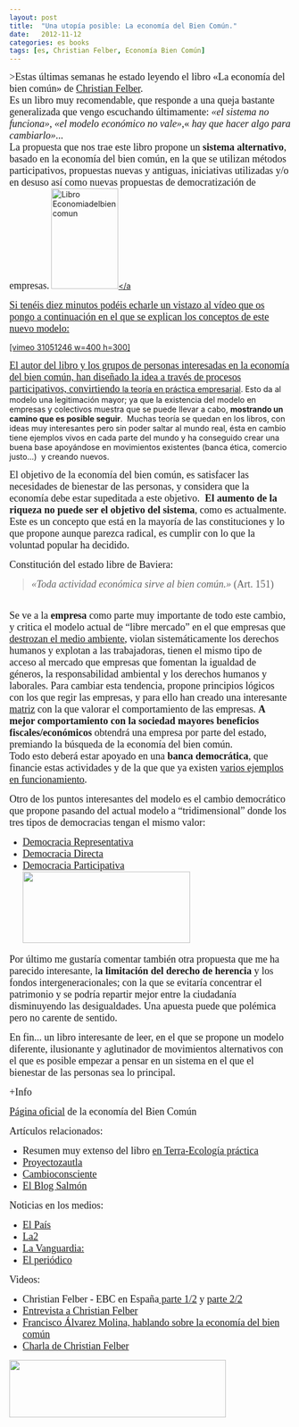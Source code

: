 ```yaml
---
layout: post
title:  "Una utopía posible: La economía del Bien Común."
date:   2012-11-12
categories: es books
tags: [es, Christian Felber, Economía Bien Común]
---
```

<span style="font-family: 'Ubuntu Light';"><span style="font-size: large;">>Estas últimas semanas he estado leyendo el libro «La economía del bien común» de <a title="Christian Felber" href="http://es.wikipedia.org/wiki/Christian_Felber" target="_blank" rel="noopener">Christian Felber</a>.<br></span></span><span style="font-family: 'Ubuntu Light'; font-size: large;">Es un libro muy recomendable, que responde a una queja bastante generalizada que vengo escuchando últimamente: <em>«el sistema no funciona»</em>, <em>«el modelo económico no vale»</em>,«<em> hay que hacer algo para cambiarlo»</em>...<br></span><span style="font-size: large; font-family: 'Ubuntu Light';">La propuesta que nos trae este libro propone un <strong>sistema alternativo</strong>, basado en la economía del bien común, en la que se utilizan métodos participativos, propuestas nuevas y antiguas, iniciativas utilizadas y/o en desuso así como nuevas propuestas de democratización de empresas.</span>
<a href="http://www.gemeinwohl-oekonomie.org/es/"><img class="alignleft  wp-image-1195" src="http://izaroblog.files.wordpress.com/2013/06/libro-economiadelbiencomun.jpg?w=200" alt="Libro Economiadelbiencomun" width="120" height="180"></a


<p><span style="font-family: 'Ubuntu Light';"><span style="font-size: large;">Si tenéis diez minutos podéis echarle un vistazo al vídeo que os pongo a continuación en el que se explican los conceptos de este nuevo modelo:</span></span></p>
<p>[vimeo 31051246 w=400 h=300]</p>
<p><span style="font-family: 'Ubuntu Light';"><span style="font-size: large;">El autor del libro y los grupos de personas interesadas en la economía del bien común, han diseñado la idea a través de procesos participativos, convirtiendo <a title="práctica empresarial" href="http://www.gemeinwohl-oekonomie.org/es/uber-uns/verein/" target="_blank" rel="noopener">la teoría en práctica empresarial</a>. Esto da al modelo una legitimación mayor; ya que la existencia del modelo en empresas y colectivos muestra que se puede llevar a cabo, <strong>mostrando un camino que es posible seguir</strong>. &nbsp;Muchas teoría se quedan en los libros, con ideas muy interesantes pero sin poder saltar al mundo real, ésta en cambio tiene ejemplos vivos en cada parte del mundo y ha conseguido crear una buena base apoyándose en movimientos existentes (banca ética, comercio justo...) &nbsp;y creando nuevos.</span></span></p>
<p><span style="font-family: 'Ubuntu Light';"><span style="font-size: large;">El objetivo de la economía del bien común, es satisfacer las necesidades de bienestar de las personas, y considera que la economía debe estar supeditada a este objetivo. <strong>&nbsp;El aumento de la riqueza no puede ser el objetivo del sistema</strong>, como es actualmente. Este es un concepto que está en la mayoría de las constituciones y lo que propone aunque parezca radical, es cumplir con lo que la voluntad popular ha decidido.</span></span></p>
<p><span style="font-family: 'Ubuntu Light';"><span style="font-size: large;">Constitución del estado libre de Baviera:</span></span></p>
<blockquote>
<p><span style="font-family: 'Ubuntu Light';"><span style="font-size: large;"><em>«Toda actividad económica sirve al bien común.»</em> (Art. 151)</span></span></p>
</blockquote>
<p style="text-align: left;"><span style="font-family: 'Ubuntu Light';"><span style="font-size: large;"><a href="http://www.gemeinwohl-oekonomie.org/es/"><br></a>Se ve a la <strong>empresa</strong> como parte muy importante de todo este cambio, y critica el modelo actual de “libre mercado” en el que empresas que <a title="Espiando en la catástrofe de&nbsp;Bhopal" href="http://izaroblog.com/2012/02/29/espiando-en-la-catastrofe-de-bhopal/" target="_blank" rel="noopener">destrozan el medio ambiente</a>, violan sistemáticamente los derechos humanos y explotan a las trabajadoras, tienen el mismo tipo de acceso al mercado que empresas que fomentan la igualdad de géneros, la responsabilidad ambiental y los derechos humanos y laborales. Para cambiar esta tendencia, propone principios lógicos con los que regir las empresas, y para ello han creado una interesante <a title="Matriz" href="http://www.google.es/url?sa=t&amp;rct=j&amp;q=&amp;esrc=s&amp;source=web&amp;cd=1&amp;cad=rja&amp;ved=0CCIQFjAA&amp;url=http://www.gemeinwohl-oekonomie.org/wp-content/uploads/2012/03/Matriz_Bien_Com%C3%BAn_41.pdf&amp;ei=8HaeUJnjINC4hAen24HgDg&amp;usg=AFQjCNHogmzYHVJuQgEAuzlTbMN3fFf4Xg&amp;sig2=GJVdWHGrME2o0m5R-iZhmQ" target="_blank" rel="noopener">matriz</a> con la que valorar el comportamiento de las empresas. <strong>A mejor comportamiento con la sociedad mayores beneficios fiscales/económicos</strong> obtendrá una empresa por parte del estado, premiando la búsqueda de la economía del bien común.<br></span></span><span style="font-size: large; font-family: 'Ubuntu Light';">Todo esto deberá estar apoyado en una</span><strong style="font-size: large; font-family: 'Ubuntu Light';"> banca democrática</strong><span style="font-size: large; font-family: 'Ubuntu Light';">, que financie estas actividades y de la que que ya existen </span><a style="font-size: large; font-family: 'Ubuntu Light';" title="¿Qué hacen con mi&nbsp;dinero?" href="http://izaroblog.com/2012/06/07/que-hacen-con-mi-dinero/" target="_blank" rel="noopener">varios ejemplos en funcionamiento</a><span style="font-size: large; font-family: 'Ubuntu Light';">.&nbsp;</span></p>
<p><span style="font-family: 'Ubuntu Light';"><span style="font-size: large;">Otro de los puntos interesantes del modelo es el cambio democrático que propone pasando del actual modelo a “tridimensional” donde los tres tipos de democracias tengan el mismo valor: </span></span></p>
<ul>
<li><span style="font-family: 'Ubuntu Light';"><span style="font-size: large;"><a title="Democracia_representativa" href="http://es.wikipedia.org/wiki/Democracia_representativa" target="_blank" rel="noopener">Democracia Representativa</a></span></span></li>
<li><span style="font-family: 'Ubuntu Light';"><span style="font-size: large;"><a title="Democracia Directa" href="http://es.wikipedia.org/wiki/Democracia_directa" target="_blank" rel="noopener">Democracia Directa</a></span></span></li>
<li><span style="font-family: 'Ubuntu Light';"><span style="font-size: large;"><a title="Democracia Participativa" href="http://es.wikipedia.org/wiki/Democracia_participativa" target="_blank" rel="noopener">Democracia Participativa</a><a href="http://www.gemeinwohl-oekonomie.org/es/"><img class="aligncenter size-medium wp-image-1008" title="Economía del Bien Común" src="http://izaroblog.files.wordpress.com/2012/11/0011861.jpg?w=300" alt="" width="300" height="128"></a></span></span></li>
</ul>
<p><span style="font-family: 'Ubuntu Light';"><span style="font-size: large;">Por último me gustaría comentar también otra propuesta que me ha parecido interesante, l<strong>a limitación del derecho de herencia</strong> y los fondos intergeneracionales; con la que se evitaría concentrar el patrimonio y se podría repartir mejor entre la ciudadanía disminuyendo las desigualdades. Una apuesta puede que polémica pero no carente de sentido.</span></span></p>
<p><span style="font-family: 'Ubuntu Light';"><span style="font-size: large;">En fin... un libro interesante de leer, en el que se propone un modelo diferente, ilusionante y aglutinador de movimientos alternativos con el que es posible empezar a pensar en un sistema en el que el bienestar de las personas sea lo principal.</span></span></p>
<p><span style="font-family: 'Ubuntu Light';"><span style="font-size: large;">+Info</span></span></p>
<p><span style="font-family: 'Ubuntu Light';"><span style="font-size: large;"><a title="Economía del Bien Común web" href="http://www.gemeinwohl-oekonomie.org/es/" target="_blank" rel="noopener">Página oficial</a>&nbsp;de la economía del Bien Común</span></span></p>
<p><span style="font-size: large; font-family: 'Ubuntu Light';">Artículos relacionados:</span></p>
<ul>
<li><span style="font-size: large; font-family: 'Ubuntu Light';">Resumen muy extenso del libro </span><a style="font-size: large; font-family: 'Ubuntu Light';" href="http://www.terra.org/la-economia-del-bien-comun_2715.html">en Terra-Ecología práctica</a></li>
<li><a style="font-size: large; font-family: 'Ubuntu Light';" href="http://proyectozautla.blogspot.com.es/2012/10/la-economia-del-bien-comun.html">Proyectozautla</a></li>
<li><a style="font-size: large; font-family: 'Ubuntu Light';" href="http://www.cambioconsciente.org/tag/democracia/">Cambioconsciente</a></li>
<li><a style="font-size: large; font-family: 'Ubuntu Light';" href="http://www.elblogsalmon.com/entorno/christian-felber-y-la-economia-el-bien-comun-un-modelo-para-el-futuro">El Blog Salmón</a></li>
</ul>
<p><span style="font-family: 'Ubuntu Light';"><span style="font-size: large;">Noticias en los medios:</span></span></p>
<ul>
<li><span style="font-family: 'Ubuntu Light';"><span style="font-size: large;"><a href="http://ccaa.elpais.com/ccaa/2012/06/10/valencia/1339347566_544548.html">El País</a></span></span></li>
<li><span style="font-family: 'Ubuntu Light';"><span style="font-size: large;"><a href="http://www.rtve.es/alacarta/videos/para-todos-la-2/para-todos-2-entrevista-christian-felber-economia-del-bien-comun/1429661/">La2</a></span></span></li>
<li><span style="font-family: 'Ubuntu Light';"><span style="font-size: large;"><a href="http://www.lavanguardia.com/economia/emprendedores/20120829/54342576619/economia-bien-comun-hub-barcelona.html">La Vanguardia:</a></span></span></li>
<li><span style="font-family: 'Ubuntu Light';"><span style="font-size: large;"><a href="http://www.elperiodico.com/es/noticias/economia/economia-bien-comun-hace-negocios-etica-1979781">El periódico</a></span></span></li>
</ul>
<p><span style="font-family: 'Ubuntu Light';"><span style="font-size: large;">Videos:</span></span></p>
<ul>
<li><span style="font-family: 'Ubuntu Light';"><span style="font-size: large;">Christian Felber - EBC en España<a href="http://www.youtube.com/watch?v=rsT7ain14_4"> parte 1/2</a> y <a href="http://www.youtube.com/watch?v=95d48wLSalA&amp;feature=relmfu">parte 2/2</a></span></span></li>
<li><span style="font-family: 'Ubuntu Light';"><span style="font-size: large;"><a href="http://www.youtube.com/watch?v=87Jdpa7Seqs&amp;feature=related">Entrevista a Christian Felber</a></span></span></li>
<li><span style="font-family: 'Ubuntu Light';"><span style="font-size: large;"><a href="http://blip.tv/attactv/francisco-álvarez-molina-la-economía-del-bien-común-5933789">Francisco Álvarez Molina, hablando sobre la economía del bien común</a></span></span></li>
<li><span style="font-family: 'Ubuntu Light';"><span style="font-size: large;"><a href="http://vimeo.com/41021182">Charla de Christian Felber</a></span></span></li>
</ul>
<p><a href="http://izaroblog.files.wordpress.com/2012/11/economc3ada-del-bien-comc3ban1.jpg"><img class="aligncenter size-full wp-image-1005" title="Economía-del-bien-común" src="http://izaroblog.files.wordpress.com/2012/11/economc3ada-del-bien-comc3ban1.jpg" alt="" width="388" height="103"></a></p>
